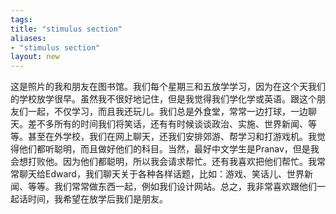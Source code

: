 ```yaml
---
tags: 
title: "stimulus section"
aliases:
- "stimulus section"
layout: new
---
```


这是照片的我和朋友在图书馆。我们每个星期三和五放学学习，因为在这个天我们的学校放学很早。虽然我不很好地记住，但是我觉得我们学化学或英语。跟这个朋友们一起，不仅学习，而且我还玩儿。我们总是外食堂，常常一边打球，一边聊天。差不多所有的时间我们将笑话，还有有时候谈谈政治、实施、世界新闻、等等。甚至在外学校，我们在网上聊天，还我们安排郊游、帮学习和打游戏机。我觉得他们都听聪明，而且做好他们的科目。当然，最好中文学生是Pranav，但是我会想打败他。因为他们都聪明，所以我会请求帮忙。还有我喜欢把他们帮忙。我常常聊天给Edward，我们聊天关于各种各样话题，比如：游戏、笑话儿、世界新闻、等等。我们常常做东西一起，例如我们设计网站。总之，我非常喜欢跟他们一起话时间，我希望在放学后我们是朋友。
